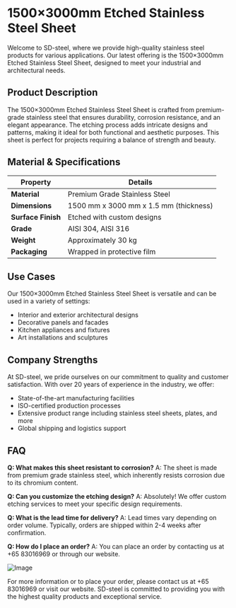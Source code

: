 # 1500×3000mm Etched Stainless Steel Sheet

Welcome to SD-steel, where we provide high-quality stainless steel products for various applications. Our latest offering is the 1500×3000mm Etched Stainless Steel Sheet, designed to meet your industrial and architectural needs.

## Product Description
The 1500×3000mm Etched Stainless Steel Sheet is crafted from premium-grade stainless steel that ensures durability, corrosion resistance, and an elegant appearance. The etching process adds intricate designs and patterns, making it ideal for both functional and aesthetic purposes. This sheet is perfect for projects requiring a balance of strength and beauty.

## Material & Specifications
| **Property**           | **Details**                         |
|------------------------|-------------------------------------|
| **Material**           | Premium Grade Stainless Steel       |
| **Dimensions**         | 1500 mm x 3000 mm x 1.5 mm (thickness) |
| **Surface Finish**     | Etched with custom designs          |
| **Grade**              | AISI 304, AISI 316                  |
| **Weight**             | Approximately 30 kg                 |
| **Packaging**          | Wrapped in protective film          |

## Use Cases
Our 1500×3000mm Etched Stainless Steel Sheet is versatile and can be used in a variety of settings:
- Interior and exterior architectural designs
- Decorative panels and facades
- Kitchen appliances and fixtures
- Art installations and sculptures

## Company Strengths
At SD-steel, we pride ourselves on our commitment to quality and customer satisfaction. With over 20 years of experience in the industry, we offer:
- State-of-the-art manufacturing facilities
- ISO-certified production processes
- Extensive product range including stainless steel sheets, plates, and more
- Global shipping and logistics support

## FAQ
**Q: What makes this sheet resistant to corrosion?**
A: The sheet is made from premium grade stainless steel, which inherently resists corrosion due to its chromium content.

**Q: Can you customize the etching design?**
A: Absolutely! We offer custom etching services to meet your specific design requirements.

**Q: What is the lead time for delivery?**
A: Lead times vary depending on order volume. Typically, orders are shipped within 2-4 weeks after confirmation.

**Q: How do I place an order?**
A: You can place an order by contacting us at +65 83016969 or through our website.

![Image](https://github.com/user-attachments/assets/2567258e-e124-4816-932d-1809bd27ef0b)

For more information or to place your order, please contact us at +65 83016969 or visit our website. SD-steel is committed to providing you with the highest quality products and exceptional service.